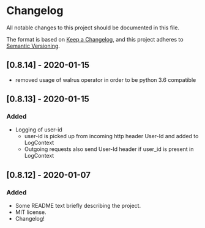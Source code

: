 # Changelog

All notable changes to this project should be documented in this file.

The format is based on [Keep a
Changelog](https://keepachangelog.com/en/1.0.0/), and this project
adheres to [Semantic Versioning](https://semver.org/spec/v2.0.0.html).

## [0.8.14] - 2020-01-15

- removed usage of walrus operator in order to be python 3.6 compatible

## [0.8.13] - 2020-01-15

### Added

- Logging of user-id
  - user-id is picked up from incoming http header User-Id and added to LogContext
  - Outgoing requests also send User-Id header if user_id is present in LogContext

## [0.8.12] - 2020-01-07

### Added

- Some README text briefly describing the project.
- MIT license.
- Changelog!
